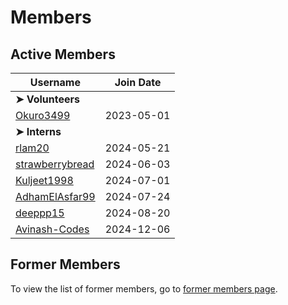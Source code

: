 # Members

## Active Members

|**Username**|**Join Date**|
|------------|-------------|
|**➤ Volunteers**||
|[Okuro3499](profiles/Okuro3499.md)| 2023-05-01 |
|**➤ Interns**||
|[rlam20](profiles/rlam20.md)|2024-05-21|
|[strawberrybread](profiles/strawberrybread.md)|2024-06-03|
|[Kuljeet1998](profiles/Kuljeet1998.md)|2024-07-01|
|[AdhamElAsfar99](profiles/AdhamElAsfar99.md)|2024-07-24|
|[deeppp15](profiles/deeppp15.md)|2024-08-20|
|[Avinash-Codes](profiles/Avinash-Codes.md)|2024-12-06|

## Former Members

To view the list of former members, go to [former members page](mi-former-members.md).
